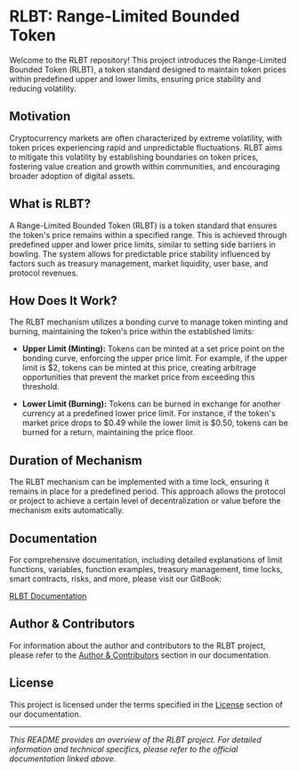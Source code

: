 # RLBT: Range-Limited Bounded Token

Welcome to the RLBT repository! This project introduces the Range-Limited Bounded Token (RLBT), a token standard designed to maintain token prices within predefined upper and lower limits, ensuring price stability and reducing volatility.

## Motivation

Cryptocurrency markets are often characterized by extreme volatility, with token prices experiencing rapid and unpredictable fluctuations. RLBT aims to mitigate this volatility by establishing boundaries on token prices, fostering value creation and growth within communities, and encouraging broader adoption of digital assets.

## What is RLBT?

A Range-Limited Bounded Token (RLBT) is a token standard that ensures the token's price remains within a specified range. This is achieved through predefined upper and lower price limits, similar to setting side barriers in bowling. The system allows for predictable price stability influenced by factors such as treasury management, market liquidity, user base, and protocol revenues.

## How Does It Work?

The RLBT mechanism utilizes a bonding curve to manage token minting and burning, maintaining the token's price within the established limits:

- **Upper Limit (Minting):** Tokens can be minted at a set price point on the bonding curve, enforcing the upper price limit. For example, if the upper limit is $2, tokens can be minted at this price, creating arbitrage opportunities that prevent the market price from exceeding this threshold.

- **Lower Limit (Burning):** Tokens can be burned in exchange for another currency at a predefined lower price limit. For instance, if the token's market price drops to $0.49 while the lower limit is $0.50, tokens can be burned for a return, maintaining the price floor.

## Duration of Mechanism

The RLBT mechanism can be implemented with a time lock, ensuring it remains in place for a predefined period. This approach allows the protocol or project to achieve a certain level of decentralization or value before the mechanism exits automatically.

## Documentation

For comprehensive documentation, including detailed explanations of limit functions, variables, function examples, treasury management, time locks, smart contracts, risks, and more, please visit our GitBook:

[RLBT Documentation](https://rlbt.gitbook.io/rlbt)

## Author & Contributors

For information about the author and contributors to the RLBT project, please refer to the [Author & Contributors](https://rlbt.gitbook.io/rlbt/author-and-contributors) section in our documentation.

## License

This project is licensed under the terms specified in the [License](https://rlbt.gitbook.io/rlbt/licence) section of our documentation.

---

*This README provides an overview of the RLBT project. For detailed information and technical specifics, please refer to the official documentation linked above.*
